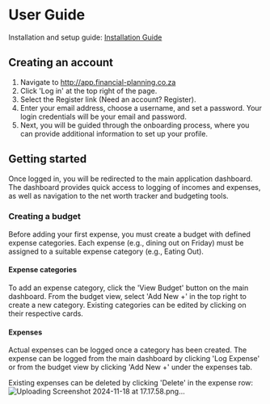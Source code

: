 # User Guide

Installation and setup guide: [Installation Guide](https://github.com/MinganB/financial-planning/blob/main/README.md)

## Creating an account

1. Navigate to http://app.financial-planning.co.za
2. Click 'Log in' at the top right of the page.
3. Select the Register link (Need an account? Register).
4. Enter your email address, choose a username, and set a password. Your login credentials will be  your email and password.
5. Next, you will be guided through the onboarding process, where you can provide additional information to set up your profile.

## Getting started

Once logged in, you will be redirected to the main application dashboard. The dashboard provides quick access to logging of incomes and expenses, as well as navigation to the net worth tracker and budgeting tools.

### Creating a budget

Before adding your first expense, you must create a budget with defined expense categories. Each expense (e.g., dining out on Friday) must be assigned to a suitable expense category (e.g., Eating Out).

#### Expense categories
To add an expense category, click the 'View Budget' button on the main dashboard. From the budget view, select 'Add New +' in the top right to create a new category. Existing categories can be edited by clicking on their respective cards.

#### Expenses
Actual expenses can be logged once a category has been created. The expense can be logged from the main dashboard by clicking 'Log Expense' or from the budget view by clicking 'Add New +' under the expenses tab.

Existing expenses can be deleted by clicking 'Delete' in the expense row: ![Uploading Screenshot 2024-11-18 at 17.17.58.png…]()
